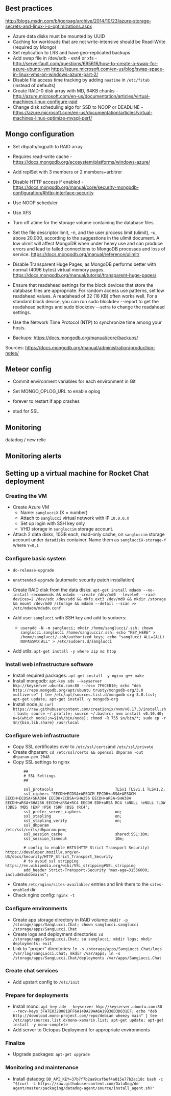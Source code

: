 ## Best practices

http://blogs.msdn.com/b/igorpag/archive/2014/10/23/azure-storage-secrets-and-linux-i-o-optimizations.aspx

- Azure data disks must be mounted by UUID
- Caching for workloads that are not write-intensive should be Read-Write (required by Mongo)
- Set replication to LRS and have geo-replicated backups
- Add swap file in /dev/sdb - ext4 or xfs - http://serverfault.com/questions/695616/how-to-create-a-swap-for-azure-ubuntu-vm https://azure.microsoft.com/en-us/blog/swap-space-in-linux-vms-on-windows-azure-part-2/
- Disable file access time tracking by adding `noatime` in `/etc/fstab` (instead of defaults) 
- Create RAID-0 disk array with MD, 64KB chunks - http://azure.microsoft.com/en-us/documentation/articles/virtual-machines-linux-configure-raid
- Change disk scheduling algo for SSD to NOOP or DEADLINE - https://azure.microsoft.com/en-us/documentation/articles/virtual-machines-linux-optimize-mysql-perf/

## Mongo configuration

- Set dbpath/logpath to RAID array
- Requires read-write cache - https://docs.mongodb.org/ecosystem/platforms/windows-azure/
- Add replSet with 3 members or 2 members+arbitrer
- Disable HTTP access if enabled - https://docs.mongodb.org/manual/core/security-mongodb-configuration/#http-interface-security
- Use NOOP scheduler
- Use XFS

- Turn off atime for the storage volume containing the database files.
- Set the file descriptor limit, -n, and the user process limit (ulimit), -u, above 20,000, according to the suggestions in the ulimit document. A low ulimit will affect MongoDB when under heavy use and can produce errors and lead to failed connections to MongoDB processes and loss of service. https://docs.mongodb.org/manual/reference/ulimit/
- Disable Transparent Huge Pages, as MongoDB performs better with normal (4096 bytes) virtual memory pages. https://docs.mongodb.org/manual/tutorial/transparent-huge-pages/
- Ensure that readahead settings for the block devices that store the database files are appropriate. For random access use patterns, set low readahead values. A readahead of 32 (16 KB) often works well.
For a standard block device, you can run sudo blockdev --report to get the readahead settings and sudo blockdev --setra <value> <device> to change the readahead settings.
- Use the Network Time Protocol (NTP) to synchronize time among your hosts.

- Backups: https://docs.mongodb.org/manual/core/backups/

Sources:
https://docs.mongodb.org/manual/administration/production-notes/

## Meteor config

- Commit environment variables for each environment in Git
- Set MONGO_OPLOG_URL to enable oplog

- forever to restart if app crashes
- stud for SSL

## Monitoring

datadog / new relic

## Monitoring alerts


## Setting up a virtual machine for Rocket Chat deployment

### Creating the VM
- Create Azure VM
	- Name: `sanglucciX` (X = number)
	- Attach to `sanglucci` virtual network with IP `10.0.0.X`
	- Set up login with SSH key only
	- VHD storage in `sangluccim` storage account.
- Attach 2 data disks, 10GB each, read-only cache, on `sangluccim` storage account under `datadisks` container. Name them as `sanglucciX-storage-Y` where `Y=0,1`

### Configure basic system

- `do-release-upgrade`
- `unattended-upgrade` (automatic security patch installation)

- Create RAID disk from the data disks: `apt-get install mdadm --no-install-recommends && mdadm --create /dev/md0 --level=0 --raid-devices=2 /dev/sdc /dev/sdd && mkfs.ext3 /dev/md0 && mkdir /storage && mount /dev/md0 /storage && mdadm --detail --scan >> /etc/mdadm/mdadm.conf`
- Add user `sanglucci` with SSH key and add to sudoers:
	- `useradd -N -m sanglucci; mkdir /home/sanglucci/.ssh; chown sanglucci.sanglucci /home/sanglucci/.ssh; echo "KEY_HERE" > /home/sanglucci/.ssh/authorized_keys; echo "sanglucci ALL=(ALL) NOPASSWD:ALL" > /etc/sudoers.d/sanglucci `
- Add utils: `apt-get install -y where zip mc htop`

### Install web infrastructure software

- Install required packages: `apt-get install -y nginx g++ make`
- Install mongodb: `apt-key adv --keyserver hkp://keyserver.ubuntu.com:80 --recv 7F0CEB10; echo "deb http://repo.mongodb.org/apt/ubuntu trusty/mongodb-org/3.0 multiverse" | tee /etc/apt/sources.list.d/mongodb-org-3.0.list; apt-get update; apt-get install -y mongodb-org`
- Install node.js: `curl https://raw.githubusercontent.com/creationix/nvm/v0.17.3/install.sh | bash; source ~/.profile; source ~/.bashrc; nvm install v0.10.40; n=$(which node);n=${n%/bin/node}; chmod -R 755 $n/bin/*; sudo cp -r $n/{bin,lib,share} /usr/local`

### Configure web infrastructure

- Copy SSL certificates over to `/etc/ssl/certs`and `/etc/ssl/private`
- Create dhparam: `cd /etc/ssl/certs && openssl dhparam -out dhparam.pem 2048`
- Copy SSL settings to nginx

```
		##
        # SSL Settings
        ##

        ssl_protocols                           TLSv1 TLSv1.1 TLSv1.2;
        ssl_ciphers "EECDH+ECDSA+AESGCM EECDH+aRSA+AESGCM EECDH+ECDSA+SHA384 EECDH+ECDSA+SHA256 EECDH+aRSA+SHA384 EECDH+aRSA+SHA256 EECDH+aRSA+RC4 EECDH EDH+aRSA RC4 !aNULL !eNULL !LOW !3DES !MD5 !EXP !PSK !SRP !DSS !RC4";
        ssl_prefer_server_ciphers               on;
        ssl_stapling                            on;
        ssl_stapling_verify                     on;
        ssl_dhparam                             /etc/ssl/certs/dhparam.pem;
        ssl_session_cache                       shared:SSL:10m;
        ssl_session_timeout                     10m;

        # config to enable HSTS(HTTP Strict Transport Security) https://developer.mozilla.org/en-US/docs/Security/HTTP_Strict_Transport_Security
        # to avoid ssl stripping https://en.wikipedia.org/wiki/SSL_stripping#SSL_stripping
        add_header Strict-Transport-Security "max-age=31536000; includeSubdomains";

```

- Create `/etc/nginx/sites-available/` entries and link them to the `sites-enabled` dir
- Check nginx config: `nginx -t`

### Configure environments

- Create app storage directory in RAID volume: `mkdir -p /storage/apps/SangLucci.Chat; chown sanglucci.sanglucci /storage/apps/SangLucci.Chat`
- Create logs and deployment directories: `cd /storage/apps/SangLucci.Chat; su sanglucci; mkdir logs; mkdir deployments; exit`
- Link to "proper" directories: `ln -s /storage/apps/SangLucci.Chat/logs /var/log/SangLucci.Chat; mkdir /var/apps; ln -s /storage/apps/SangLucci.Chat/deployments /var/apps/SangLucci.Chat`

### Create chat services

- Add upstart config to `/etc/init`

### Prepare for deployments
- Install mono: `apt-key adv --keyserver hkp://keyserver.ubuntu.com:80 --recv-keys 3FA7E0328081BFF6A14DA29AA6A19B38D3D831EF; echo "deb http://download.mono-project.com/repo/debian wheezy main" | tee /etc/apt/sources.list.d/mono-xamarin.list; apt-get update; apt-get install -y mono-complete`
-  Add server to Octopus Deployment for appropriate environments

### Finalize

-  Upgrade packages: `apt-get upgrade`

### Monitoring and maintenance

- Install datadog: `DD_API_KEY=37b7f7b2aa9cafbef4a015e77b2ac18c bash -c "$(curl -L https://raw.githubusercontent.com/DataDog/dd-agent/master/packaging/datadog-agent/source/install_agent.sh)"`
